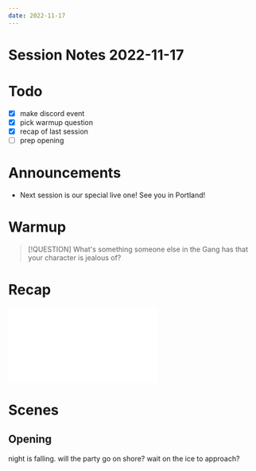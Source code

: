 ```yaml
---
date: 2022-11-17
---
```

# Session Notes 2022-11-17
# Todo
- [x] make discord event
- [x] pick warmup question
- [x] recap of last session
- [ ] prep opening
# Announcements
- Next session is our special live one! See you in Portland!
# Warmup
> [!QUESTION] What's something someone else in the Gang has that your character is jealous of?
# Recap
![a3e30](../logbook/act-iii/a3e30.md)
# Scenes
## Opening
night is falling. will the party go on shore? wait on the ice to approach?